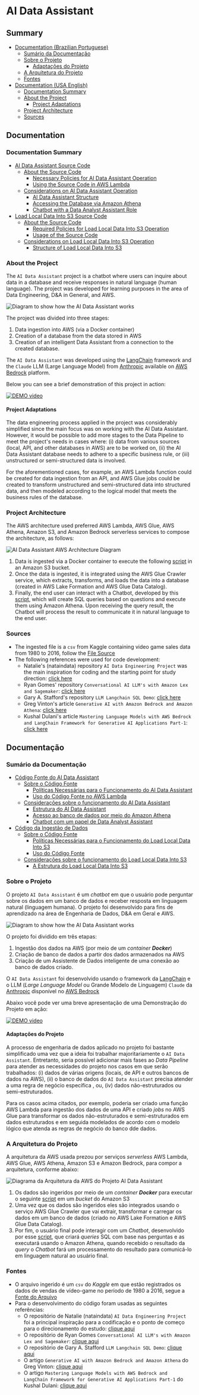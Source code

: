 # AI Data Assistant

## Summary

- [Documentation (Brazilian Portuguese)](/README.md#documentação)
    - [Sumário da Documentação](/README.md#sumário-da-documentação)
    - [Sobre o Projeto](/README.md#sobre-o-projeto)
        - [Adaptações do Projeto](/README.md#adaptações-do-projeto)
    - [A Arquitetura do Projeto](/README.md#a-arquitetura-do-projeto)
    - [Fontes](/README.md#fontes)
- [Documentation (USA English)](/README.md#documentation)
    - [Documentation Summary](/README.md#documentation-summary)
    - [About the Project](/README.md#about-the-project)
        - [Project Adaptations](/README.md#project-adaptations)
    - [Project Architecture](/README.md#project-architecture)
    - [Sources](/README.md#sources)

## Documentation

### Documentation Summary

- [AI Data Assistant Source Code](/src/ai-data-assistant/README.md#documentation)
    - [About the Source Code](/src/ai-data-assistant/README.md#about-the-ai-data-assistant-source-code)
        - [Necessary Policies for AI Data Assistant Operation](/src/ai-data-assistant/README.md#necessary-policies-for-ai-data-assistant-operation)
        - [Using the Source Code in AWS Lambda](/src/ai-data-assistant/README.md#using-the-source-code-in-aws-lambda)
    - [Considerations on AI Data Assistant Operation](/src/ai-data-assistant/README.md#considerations-on-ai-data-assistant-operation)
        - [AI Data Assistant Structure](/src/ai-data-assistant/README.md#ai-data-assistant-structure)
        - [Accessing the Database via Amazon Athena](/src/ai-data-assistant/README.md#accessing-the-database-via-amazon-athena)
        - [Chatbot with a Data Analyst Assistant Role](/src/ai-data-assistant/README.md#chatbot-with-a-data-analyst-assistant-role)
- [Load Local Data Into S3 Source Code](/src/load-local-data-into-s3/README.md#documentation)
    - [About the Source Code](/src/load-local-data-into-s3/README.md#about-the-source-code)
        - [Required Policies for Load Local Data Into S3 Operation](/src/load-local-data-into-s3/README.md#required-policies-for-load-local-data-into-s3-operation)
        - [Usage of the Source Code](/src/load-local-data-into-s3/README.md#usage-of-the-source-code)
    - [Considerations on Load Local Data Into S3 Operation](/src/load-local-data-into-s3/README.md#)
        - [Structure of Load Local Data Into S3](/src/load-local-data-into-s3/README.md#structure-of-load-local-data-into-s3)

### About the Project

The `AI Data Assistant` project is a chatbot where users can inquire about data in a database and receive responses in natural language (human language). The project was developed for learning purposes in the area of Data Engineering, D&A in General, and AWS.

![Diagram to show how the AI Data Assistant works](/docs/diagrams/AWSDiagram!AI%20DataAssistant%20Generic%20Logic.jpg)

The project was divided into three stages:

1. Data ingestion into AWS (via a Docker container)
2. Creation of a database from the data stored in AWS
3. Creation of an intelligent Data Assistant from a connection to the created database.

The `AI Data Assistant` was developed using the [LangChain](https://python.langchain.com/docs/get_started/introduction) framework and the `Claude` LLM (Large Language Model) from [Anthropic](https://www.anthropic.com/news/introducing-claude) available on [AWS Bedrock](https://aws.amazon.com/pt/bedrock/?gclid=CjwKCAjw48-vBhBbEiwAzqrZVOqyWfTR8CxM6lHYtXWp8vFrG4lsCSRcKPuz8X0WcZjqPpXhyaGotBoCYcwQAvD_BwE&trk=82b1c10f-8aa4-4e6c-ab52-c75550a4a31e&sc_channel=ps&ef_id=CjwKCAjw48-vBhBbEiwAzqrZVOqyWfTR8CxM6lHYtXWp8vFrG4lsCSRcKPuz8X0WcZjqPpXhyaGotBoCYcwQAvD_BwE:G:s&s_kwcid=AL!4422!3!692006001529!e!!g!!aws%20bedrock!21054971723!164977098371) platform.

Below you can see a brief demonstration of this project in action:

[![DEMO video](https://img.youtube.com/vi/0plcjzrCP5c/0.jpg)](https://youtu.be/0plcjzrCP5c)

#### Project Adaptations
The data engineering process applied in the project was considerably simplified since the main focus was on working with the AI Data Assistant. However, it would be possible to add more stages to the Data Pipeline to meet the project's needs in cases where: (i) data from various sources (local, API, and other databases in AWS) are to be worked on, (ii) the AI Data Assistant database needs to adhere to a specific business rule, or (iii) unstructured or semi-structured data is involved.

For the aforementioned cases, for example, an AWS Lambda function could be created for data ingestion from an API, and AWS Glue jobs could be created to transform unstructured and semi-structured data into structured data, and then modeled according to the logical model that meets the business rules of the database.

### Project Architecture

The AWS architecture used preferred AWS Lambda, AWS Glue, AWS Athena, Amazon S3, and Amazon Bedrock serverless services to compose the architecture, as follows:

![AI Data Assistant AWS Architecture Diagram](/docs/diagrams/AWSDiagram!AIDataAssistant.jpg)

1. Data is ingested via a Docker container to execute the following [script](/src/load-local-data-into-s3/README.md#documentation) in an Amazon S3 bucket.
2. Once the data is ingested, it is integrated using the AWS Glue Crawler service, which extracts, transforms, and loads the data into a database (created in AWS Lake Formation and AWS Glue Data Catalog).
3. Finally, the end user can interact with a Chatbot, developed by this [script](/src/ai-data-assistant/README.md#documentation), which will create SQL queries based on questions and execute them using Amazon Athena. Upon receiving the query result, the Chatbot will process the result to communicate it in natural language to the end user.

### Sources

- The ingested file is a `csv` from Kaggle containing video game sales data from 1980 to 2016, follow the [File Source](https://www.kaggle.com/code/upadorprofzs/eda-video-game-sales/input?select=vgsales.csv)
- The following references were used for code development:
    - Natalie's (nataindata) repository `AI Data Engineering Project` was the main inspiration for coding and the starting point for study direction: [click here](https://github.com/nataindata/ai-data-engineering-project/blob/main/Nataindata_BigQuery_with_LangChain.ipynb)
    - Ryan Gomes' repository `Conversational AI LLM's with Amazon Lex and Sagemaker`: [click here](https://github.com/aws-samples/conversational-ai-llms-with-amazon-lex-and-sagemaker)
    - Gary A. Stafford's repository `LLM Langchain SQL Demo`: [click here](https://github.com/garystafford/llm-langchain-sql-demo/tree/main)
    - Greg Vinton's article `Generative AI with Amazon Bedrock and Amazon Athena`: [click here](https://repost.aws/articles/ARDEyn8B0aQLud6ZGK7yyX3Q/generative-ai-with-amazon-bedrock-and-amazon-athena)
    - Kushal Dulani's article `Mastering Language Models with AWS Bedrock and LangChain Framework for Generative AI Applications Part-1`: [click here](https://medium.com/into-the-ai-frontier-navigating-genai-computer/mastering-language-models-with-aws-bedrock-and-langchain-%EF%B8%8Fframework-for-generative-ai-e7f786c5e10c)


## Documentação

### Sumário da Documentação

- [Código Fonte do AI Data Assistant](/src/ai-data-assistant/README.md#documentação)
    - [Sobre o Código Fonte](/src/ai-data-assistant/README.md#sobre-o-código-fonte-ai-data-assistant)
        - [Políticas Necessárias para o Funcionamento do AI Data Assistant](/src/ai-data-assistant/README.md#políticas-necessárias-para-o-funcionamento-do-ai-data-assistant)
        - [Uso do Código Fonte no AWS Lambda](/src/ai-data-assistant/README.md#uso-do-código-fonte-no-aws-lambda)
    - [Considerações sobre o funcionamento do AI Data Assistant](/src/ai-data-assistant/README.md#considerações-sobre-o-funcionamento-do-ai-data-assistant)
        - [Estrutura do AI Data Assistant](/src/ai-data-assistant/README.md#a-estrutura-do-ai-data-assistant)
        - [Acesso ao banco de dados por meio do Amazon Athena](/src/ai-data-assistant/README.md#acesso-ao-banco-de-dados-por-meio-do-amazon-athena)
        - [Chatbot com um papel de Data Analyst Assistant](/src/ai-data-assistant/README.md#um-chatbot-com-um-papel-de-data-analyst-assistant)
- [Código da Ingestão de Dados](/src/load-local-data-into-s3/README.md#documentação)
    - [Sobre o Código Fonte](/src/load-local-data-into-s3/README.md#sobre-o-código-fonte)
        - [Políticas Necessárias para o Funcionamento do Load Local Data Into S3](/src/load-local-data-into-s3/README.md#políticas-necessárias-para-o-funcionamento-do-load-local-data-into-s3)
        - [Uso do Código Fonte](/src/load-local-data-into-s3/README.md#uso-do-código-fonte)
    - [Considerações sobre o funcionamento do Load Local Data Into S3](/src/load-local-data-into-s3/README.md#)
        - [A Estrutura do Load Local Data Into S3](/src/load-local-data-into-s3/README.md#a-estrutura-do-load-local-data-into-s3)

### Sobre o Projeto

O projeto `AI Data Assistant` é um *chatbot* em que o usuário pode perguntar sobre os dados em um banco de dados e receber resposta em linguagem natural (linguagem humana). O projeto foi desenvolvido para fins de aprendizado na área de Engenharia de Dados, D&A em Geral e AWS.

![Diagram to show how the AI Data Assistant works](/docs/diagrams/AWSDiagram!AI%20DataAssistant%20Generic%20Logic.jpg)

O projeto foi dividido em três etapas:

1. Ingestão dos dados na AWS (por meio de um *container* ***Docker***)
2. Criação de banco de dados a partir dos dados armazenados na AWS
3. Criação de um Assistente de Dados inteligente de uma conexão ao banco de dados criado.

O `AI Data Assistant` foi desenvolvido usando o framework da [LangChain](https://python.langchain.com/docs/get_started/introduction) e o LLM (*Large Language Model* ou Grande Modelo de Linguagem) `Claude` da [Anthropic](https://www.anthropic.com/news/introducing-claude) disponível no [AWS Bedrock](https://aws.amazon.com/pt/bedrock/?gclid=CjwKCAjw48-vBhBbEiwAzqrZVOqyWfTR8CxM6lHYtXWp8vFrG4lsCSRcKPuz8X0WcZjqPpXhyaGotBoCYcwQAvD_BwE&trk=82b1c10f-8aa4-4e6c-ab52-c75550a4a31e&sc_channel=ps&ef_id=CjwKCAjw48-vBhBbEiwAzqrZVOqyWfTR8CxM6lHYtXWp8vFrG4lsCSRcKPuz8X0WcZjqPpXhyaGotBoCYcwQAvD_BwE:G:s&s_kwcid=AL!4422!3!692006001529!e!!g!!aws%20bedrock!21054971723!164977098371)

Abaixo você pode ver uma breve apresentação de uma Demonstração do Projeto em ação:

[![DEMO video](https://img.youtube.com/vi/sdnzc4mT8kI/0.jpg)](https://youtu.be/sdnzc4mT8kI)

#### Adaptações do Projeto

A processo de engenharia de dados aplicado no projeto foi bastante simplificado uma vez que a ideia foi trabalhar majoritariamente o `AI Data Assistant`. Entretanto, seria possível adicionar mais fases ao *Data Pipeline* para atender as necessidades do projeto nos casos em que serão trabalhados: (i) dados de várias origens (locais, de API e outros bancos de dados na AWS), (ii) o banco de dados do `AI Data Assistant` precisa atender a uma regra de negócio específica , ou, (iv) dados não-estruturados ou semi-estruturados.

Para os casos acima citados, por exemplo, poderia ser criado uma função AWS Lambda para ingestão dos dados de uma API e criado *jobs* no AWS Glue para transformar os dados não-estruturados e semi-estruturados em dados estruturados e em seguida modelados de acordo com o modelo lógico que atenda as regras de negócio do banco dde dados.

### A Arquitetura do Projeto

A arquitetura da AWS usada prezou por serviços *serverless* AWS Lambda, AWS Glue, AWS Athena, Amazon S3 e Amazon Bedrock, para compor a arquitetura, conforme abaixo:  

![Diagrama da Arquitetura da AWS do Projeto AI Data Assistant](/docs/diagrams/AWSDiagram!AIDataAssistant.jpg)


1. Os dados são ingeridos por meio de um *container* ***Docker*** para executar o seguinte [script](/src/load-local-data-into-s3/README.md#documentação) em um *bucket* do Amazon S3
2. Uma vez que os dados são ingeridos eles são integrados usando o serviço AWS Glue Crawler que vai extrair, transformar e carregar os dados em um banco de dados (criado no AWS Lake Formation e AWS Glue Data Catalog).
3. Por fim, o usuário final pode interagir com um *Chatbot*, desenvolvido por esse [script](/src/ai-data-assistant/README.md#documentação), que criará *queries* SQL com base nas perguntas e as executará usando o Amazon Athena, quando recebido o resultado da *query* o *Chatbot* fará um processamento do resultado para comunicá-lo em linguagem natural ao usuário final.

### Fontes

- O arquivo ingerido é um `csv` do *Kaggle* em que estão registrados os dados de vendas de vídeo-game no período de 1980 a 2016, segue a [Fonte do Arquivo](https://www.kaggle.com/code/upadorprofzs/eda-video-game-sales/input?select=vgsales.csv)
- Para o desenvolvimento do código foram usadas as seguintes referências:
    - O repositório de Natalie (nataindata) `AI Data Engineering Project` foi a principal inspiração para a codificação e o ponto de começo para o direcionamento do estudo: [clique aqui](https://github.com/nataindata/ai-data-engineering-project/blob/main/Nataindata_BigQuery_with_LangChain.ipynb)
    - O repositório de Ryan Gomes `Conversational AI LLM's with Amazon Lex and Sagemaker`: [clique aqui](https://github.com/aws-samples/conversational-ai-llms-with-amazon-lex-and-sagemaker)
    - O repositório de Gary A. Stafford `LLM Langchain SQL Demo`: [clique aqui](https://github.com/garystafford/llm-langchain-sql-demo/tree/main)
    - O artigo `Generative AI with Amazon Bedrock and Amazon Athena` do Greg Vinton: [clique aqui](https://repost.aws/articles/ARDEyn8B0aQLud6ZGK7yyX3Q/generative-ai-with-amazon-bedrock-and-amazon-athena)
    - O artigo `Mastering Language Models with AWS Bedrock and LangChain Framework for Generative AI Applications Part-1` do Kushal Dulani: [clique aqui](https://medium.com/into-the-ai-frontier-navigating-genai-computer/mastering-language-models-with-aws-bedrock-and-langchain-%EF%B8%8Fframework-for-generative-ai-e7f786c5e10c)
